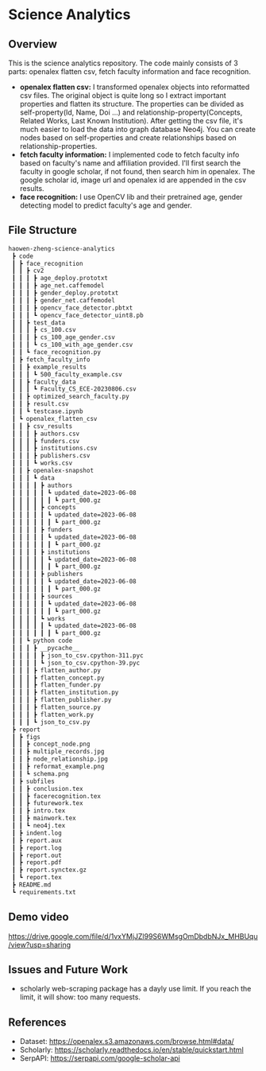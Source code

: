 # Science Analytics

## Overview

This is the science analytics repository. The code mainly consists of 3 parts: openalex flatten csv, fetch faculty information and face recognition. 

- **openalex flatten csv:** I transformed openalex objects into reformatted csv files. The original object is quite long so I extract important properties and flatten its structure. The properties can be divided as self-property(Id, Name, Doi ...) and relationship-property(Concepts, Related Works, Last Known Institution). After getting the csv file, it's much easier to load the data into graph database Neo4j. You can create nodes based on self-properties and create relationships based on relationship-properties.
- **fetch faculty information:** I implemented code to fetch faculty info based on faculty's name and affiliation provided. I'll first search the faculty in google scholar, if not found, then search him in openalex. The google scholar id, image url and openalex id are appended in the csv results.
- **face recognition:** I use OpenCV lib and their pretrained age, gender detecting model to predict faculty's age and gender.

## File Structure

```bash
haowen-zheng-science-analytics
 ┣ code
 ┃ ┣ face_recognition
 ┃ ┃ ┣ cv2
 ┃ ┃ ┃ ┣ age_deploy.prototxt
 ┃ ┃ ┃ ┣ age_net.caffemodel
 ┃ ┃ ┃ ┣ gender_deploy.prototxt
 ┃ ┃ ┃ ┣ gender_net.caffemodel
 ┃ ┃ ┃ ┣ opencv_face_detector.pbtxt
 ┃ ┃ ┃ ┗ opencv_face_detector_uint8.pb
 ┃ ┃ ┣ test_data
 ┃ ┃ ┃ ┣ cs_100.csv
 ┃ ┃ ┃ ┣ cs_100_age_gender.csv
 ┃ ┃ ┃ ┗ cs_100_with_age_gender.csv
 ┃ ┃ ┗ face_recognition.py
 ┃ ┣ fetch_faculty_info
 ┃ ┃ ┣ example_results
 ┃ ┃ ┃ ┗ 500_faculty_example.csv
 ┃ ┃ ┣ faculty_data
 ┃ ┃ ┃ ┗ Faculty_CS_ECE-20230806.csv
 ┃ ┃ ┣ optimized_search_faculty.py
 ┃ ┃ ┣ result.csv
 ┃ ┃ ┗ testcase.ipynb
 ┃ ┗ openalex_flatten_csv
 ┃ ┃ ┣ csv_results
 ┃ ┃ ┃ ┣ authors.csv
 ┃ ┃ ┃ ┣ funders.csv
 ┃ ┃ ┃ ┣ institutions.csv
 ┃ ┃ ┃ ┣ publishers.csv
 ┃ ┃ ┃ ┗ works.csv
 ┃ ┃ ┣ openalex-snapshot
 ┃ ┃ ┃ ┗ data
 ┃ ┃ ┃ ┃ ┣ authors
 ┃ ┃ ┃ ┃ ┃ ┗ updated_date=2023-06-08
 ┃ ┃ ┃ ┃ ┃ ┃ ┗ part_000.gz
 ┃ ┃ ┃ ┃ ┣ concepts
 ┃ ┃ ┃ ┃ ┃ ┗ updated_date=2023-06-08
 ┃ ┃ ┃ ┃ ┃ ┃ ┗ part_000.gz
 ┃ ┃ ┃ ┃ ┣ funders
 ┃ ┃ ┃ ┃ ┃ ┗ updated_date=2023-06-08
 ┃ ┃ ┃ ┃ ┃ ┃ ┗ part_000.gz
 ┃ ┃ ┃ ┃ ┣ institutions
 ┃ ┃ ┃ ┃ ┃ ┗ updated_date=2023-06-08
 ┃ ┃ ┃ ┃ ┃ ┃ ┗ part_000.gz
 ┃ ┃ ┃ ┃ ┣ publishers
 ┃ ┃ ┃ ┃ ┃ ┗ updated_date=2023-06-08
 ┃ ┃ ┃ ┃ ┃ ┃ ┗ part_000.gz
 ┃ ┃ ┃ ┃ ┣ sources
 ┃ ┃ ┃ ┃ ┃ ┗ updated_date=2023-06-08
 ┃ ┃ ┃ ┃ ┃ ┃ ┗ part_000.gz
 ┃ ┃ ┃ ┃ ┗ works
 ┃ ┃ ┃ ┃ ┃ ┗ updated_date=2023-06-08
 ┃ ┃ ┃ ┃ ┃ ┃ ┗ part_000.gz
 ┃ ┃ ┗ python code
 ┃ ┃ ┃ ┣ __pycache__
 ┃ ┃ ┃ ┃ ┣ json_to_csv.cpython-311.pyc
 ┃ ┃ ┃ ┃ ┗ json_to_csv.cpython-39.pyc
 ┃ ┃ ┃ ┣ flatten_author.py
 ┃ ┃ ┃ ┣ flatten_concept.py
 ┃ ┃ ┃ ┣ flatten_funder.py
 ┃ ┃ ┃ ┣ flatten_institution.py
 ┃ ┃ ┃ ┣ flatten_publisher.py
 ┃ ┃ ┃ ┣ flatten_source.py
 ┃ ┃ ┃ ┣ flatten_work.py
 ┃ ┃ ┃ ┗ json_to_csv.py
 ┣ report
 ┃ ┣ figs
 ┃ ┃ ┣ concept_node.png
 ┃ ┃ ┣ multiple_records.jpg
 ┃ ┃ ┣ node_relationship.jpg
 ┃ ┃ ┣ reformat_example.png
 ┃ ┃ ┗ schema.png
 ┃ ┣ subfiles
 ┃ ┃ ┣ conclusion.tex
 ┃ ┃ ┣ facerecognition.tex
 ┃ ┃ ┣ futurework.tex
 ┃ ┃ ┣ intro.tex
 ┃ ┃ ┣ mainwork.tex
 ┃ ┃ ┗ neo4j.tex
 ┃ ┣ indent.log
 ┃ ┣ report.aux
 ┃ ┣ report.log
 ┃ ┣ report.out
 ┃ ┣ report.pdf
 ┃ ┣ report.synctex.gz
 ┃ ┗ report.tex
 ┣ README.md
 ┗ requirements.txt
```

## Demo video

https://drive.google.com/file/d/1vxYMjJZl99S6WMsgOmDbdbNJx_MHBUqu/view?usp=sharing

## Issues and Future Work

* scholarly web-scraping package has a dayly use limit. If you reach the limit, it will show: too many requests.

## References 

* Dataset: https://openalex.s3.amazonaws.com/browse.html#data/
* Scholarly: https://scholarly.readthedocs.io/en/stable/quickstart.html
* SerpAPI: https://serpapi.com/google-scholar-api

  

